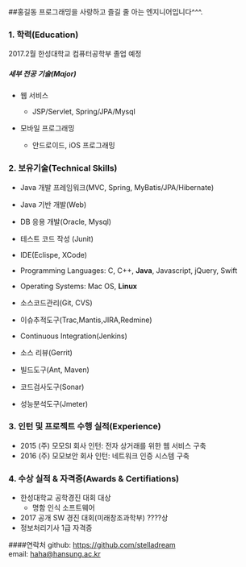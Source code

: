 ##홍길동
프로그래밍을 사랑하고 즐길 줄 아는 엔지니어입니다^^^.

### 1. 학력(Education)

2017.2월 한성대학교 컴퓨터공학부 졸업 예정

##### 세부 전공 기술(Major)

* 웹 서비스
  * JSP/Servlet, Spring/JPA/Mysql

* 모바일 프로그래밍
  * 안드로이드, iOS 프로그래밍


### 2. 보유기술(Technical Skills)
* Java 개발 프레임워크(MVC, Spring, MyBatis/JPA/Hibernate)
* Java 기반 개발(Web)
* DB 응용 개발(Oracle, Mysql)  
* 테스트 코드 작성 (Junit)  
* IDE(Eclispe, XCode)  

* Programming Languages: C, C++, __Java__, Javascript, jQuery, Swift  
* Operating Systems: Mac OS, __Linux__
 
* 소스코드관리(Git, CVS)
* 이슈추적도구(Trac,Mantis,JIRA,Redmine)
* Continuous Integration(Jenkins)
* 소스 리뷰(Gerrit)
* 빌드도구(Ant, Maven)
* 코드검사도구(Sonar)
* 성능분석도구(Jmeter)

### 3. 인턴 및 프로젝트 수행 실적(Experience)
*  2015 (주) 모모SI 회사 인턴:  전자 상거래를 위한 웹 서비스 구축
*  2016 (주) 모모보안 회사 인턴: 네트워크 인증 시스템 구축

### 4. 수상 실적 & 자격증(Awards & Certifiations)
* 한성대학교 공학경진 대회 대상
  * 명함 인식 소프트웨어
* 2017 공개 SW 경진 대회(미래창조과학부) ????상
* 정보처리기사 1급 자격증


####연락처
github: https://github.com/stelladream  
email: haha@hansung.ac.kr
